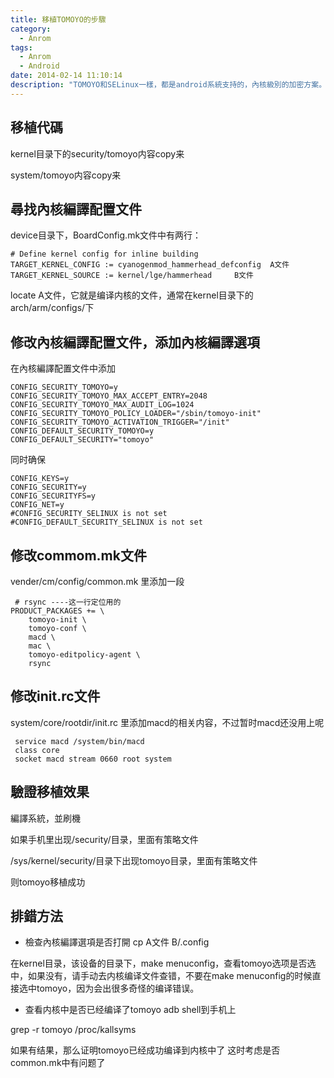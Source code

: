```yaml
---
title: 移植TOMOYO的步驟
category:
  - Anrom
tags:
  - Anrom
  - Android
date: 2014-02-14 11:10:14
description: "TOMOYO和SELinux一樣，都是android系統支持的，內核級別的加密方案。在基於android4.x系統下開發ROM的過程中，選擇了使用TOMOYO加密方法來保護系統安全和限制用戶及應用的操作。在後來的android5及後續系統中，android開始提供SELinux來保護系統。"
---
```


## 移植代碼
kernel目录下的security/tomoyo内容copy来


system/tomoyo内容copy来

## 尋找內核編譯配置文件
device目录下，BoardConfig.mk文件中有两行：
```
# Define kernel config for inline building
TARGET_KERNEL_CONFIG := cyanogenmod_hammerhead_defconfig  A文件   
TARGET_KERNEL_SOURCE := kernel/lge/hammerhead     B文件
```
locate A文件，它就是编译内核的文件，通常在kernel目录下的arch/arm/configs/下

## 修改內核編譯配置文件，添加內核編譯選項
在內核編譯配置文件中添加
```
CONFIG_SECURITY_TOMOYO=y
CONFIG_SECURITY_TOMOYO_MAX_ACCEPT_ENTRY=2048
CONFIG_SECURITY_TOMOYO_MAX_AUDIT_LOG=1024
CONFIG_SECURITY_TOMOYO_POLICY_LOADER="/sbin/tomoyo-init"
CONFIG_SECURITY_TOMOYO_ACTIVATION_TRIGGER="/init"
CONFIG_DEFAULT_SECURITY_TOMOYO=y
CONFIG_DEFAULT_SECURITY="tomoyo"
```

同时确保
```
CONFIG_KEYS=y
CONFIG_SECURITY=y
CONFIG_SECURITYFS=y
CONFIG_NET=y 
#CONFIG_SECURITY_SELINUX is not set
#CONFIG_DEFAULT_SECURITY_SELINUX is not set
```

## 修改commom.mk文件
vender/cm/config/common.mk 里添加一段
```
 # rsync ----这一行定位用的
PRODUCT_PACKAGES += \
    tomoyo-init \
    tomoyo-conf \
    macd \
    mac \
    tomoyo-editpolicy-agent \
    rsync 
```

## 修改init.rc文件
system/core/rootdir/init.rc 里添加macd的相关内容，不过暂时macd还没用上呢

```
 service macd /system/bin/macd
 class core
 socket macd stream 0660 root system 
```

## 驗證移植效果
編譯系統，並刷機

如果手机里出现/security/目录，里面有策略文件

/sys/kernel/security/目录下出现tomoyo目录，里面有策略文件

则tomoyo移植成功


## 排錯方法
* 檢查內核編譯選項是否打開
cp A文件 B/.config

在kernel目录，该设备的目录下，make menuconfig，查看tomoyo选项是否选中，如果没有，请手动去内核编译文件查错，不要在make menuconfig的时候直接选中tomoyo，因为会出很多奇怪的编译错误。

* 查看内核中是否已经编译了tomoyo
adb shell到手机上

grep -r tomoyo /proc/kallsyms

如果有结果，那么证明tomoyo已经成功编译到内核中了
这时考虑是否common.mk中有问题了